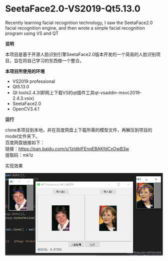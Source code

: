 # SeetaFace2.0-VS2019-Qt5.13.0
Recently learning facial recognition technology, I saw the SeetaFace2.0 facial recognition engine, and then wrote a simple facial recognition program using VS and QT

**说明**

本项目是基于开源人脸识别引擎SeetaFace2.0版本开发的一个简易的人脸识别项目，旨在将自己学习的东西做一个整合。

**本项目所使用的环境**

* VS2019 professional
* Qt5.13.0
* Qt tools2.4.3(即网上下载VS的qt插件工具qt-vsaddin-msvc2019-2.4.3.vsix)
* SeetaFace2.0
* OpenCV3.4.1

**运行**

clone本项目到本地，并在百度网盘上下载所需的模型文件，再解压到项目的model文件夹下。  
百度网盘链接如下：  
链接：https://pan.baidu.com/s/1zIdbIFEnqEBAKfdCxOwB3w   
提取码：mk1z

实现效果

![运行效果图](https://github.com/YouthJourney/SeetaFace2.0-VS2019-Qt5.13.0/blob/master/result_picture/%E8%BF%90%E8%A1%8C%E6%95%88%E6%9E%9C%E5%9B%BE.png)
